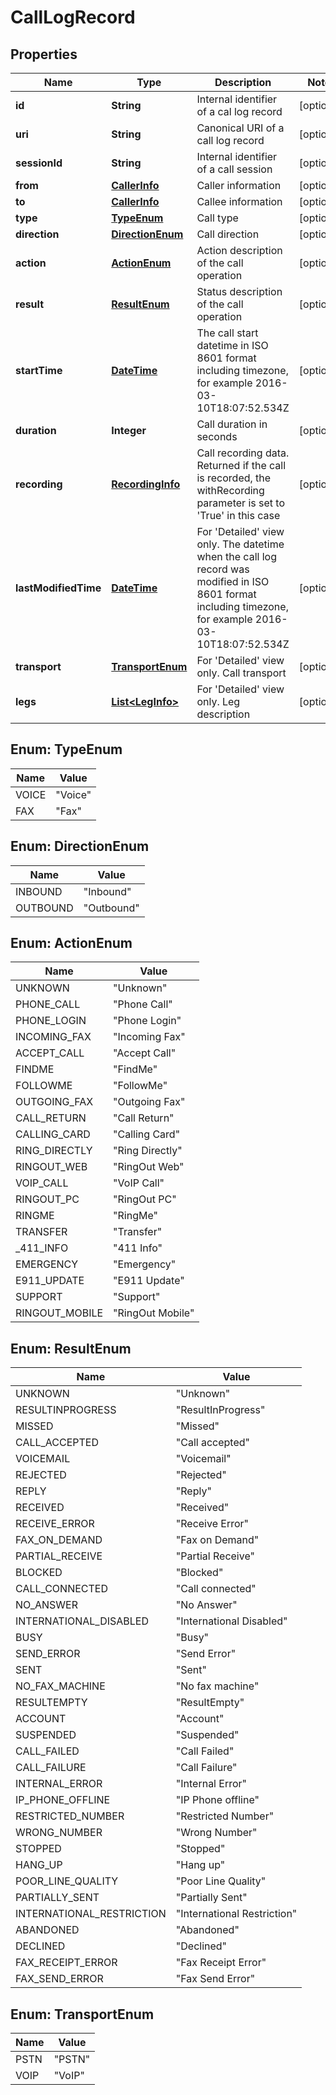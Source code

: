 
# CallLogRecord

## Properties
Name | Type | Description | Notes
------------ | ------------- | ------------- | -------------
**id** | **String** | Internal identifier of a cal log record |  [optional]
**uri** | **String** | Canonical URI of a call log record |  [optional]
**sessionId** | **String** | Internal identifier of a call session |  [optional]
**from** | [**CallerInfo**](CallerInfo.md) | Caller information |  [optional]
**to** | [**CallerInfo**](CallerInfo.md) | Callee information |  [optional]
**type** | [**TypeEnum**](#TypeEnum) | Call type |  [optional]
**direction** | [**DirectionEnum**](#DirectionEnum) | Call direction |  [optional]
**action** | [**ActionEnum**](#ActionEnum) | Action description of the call operation |  [optional]
**result** | [**ResultEnum**](#ResultEnum) | Status description of the call operation |  [optional]
**startTime** | [**DateTime**](DateTime.md) | The call start datetime in ISO 8601 format including timezone, for example 2016-03-10T18:07:52.534Z |  [optional]
**duration** | **Integer** | Call duration in seconds |  [optional]
**recording** | [**RecordingInfo**](RecordingInfo.md) | Call recording data. Returned if the call is recorded, the withRecording parameter is set to &#39;True&#39; in this case |  [optional]
**lastModifiedTime** | [**DateTime**](DateTime.md) | For &#39;Detailed&#39; view only. The datetime when the call log record was modified in ISO 8601 format including timezone, for example 2016-03-10T18:07:52.534Z |  [optional]
**transport** | [**TransportEnum**](#TransportEnum) | For &#39;Detailed&#39; view only. Call transport |  [optional]
**legs** | [**List&lt;LegInfo&gt;**](LegInfo.md) | For &#39;Detailed&#39; view only. Leg description |  [optional]


<a name="TypeEnum"></a>
## Enum: TypeEnum
Name | Value
---- | -----
VOICE | &quot;Voice&quot;
FAX | &quot;Fax&quot;


<a name="DirectionEnum"></a>
## Enum: DirectionEnum
Name | Value
---- | -----
INBOUND | &quot;Inbound&quot;
OUTBOUND | &quot;Outbound&quot;


<a name="ActionEnum"></a>
## Enum: ActionEnum
Name | Value
---- | -----
UNKNOWN | &quot;Unknown&quot;
PHONE_CALL | &quot;Phone Call&quot;
PHONE_LOGIN | &quot;Phone Login&quot;
INCOMING_FAX | &quot;Incoming Fax&quot;
ACCEPT_CALL | &quot;Accept Call&quot;
FINDME | &quot;FindMe&quot;
FOLLOWME | &quot;FollowMe&quot;
OUTGOING_FAX | &quot;Outgoing Fax&quot;
CALL_RETURN | &quot;Call Return&quot;
CALLING_CARD | &quot;Calling Card&quot;
RING_DIRECTLY | &quot;Ring Directly&quot;
RINGOUT_WEB | &quot;RingOut Web&quot;
VOIP_CALL | &quot;VoIP Call&quot;
RINGOUT_PC | &quot;RingOut PC&quot;
RINGME | &quot;RingMe&quot;
TRANSFER | &quot;Transfer&quot;
_411_INFO | &quot;411 Info&quot;
EMERGENCY | &quot;Emergency&quot;
E911_UPDATE | &quot;E911 Update&quot;
SUPPORT | &quot;Support&quot;
RINGOUT_MOBILE | &quot;RingOut Mobile&quot;


<a name="ResultEnum"></a>
## Enum: ResultEnum
Name | Value
---- | -----
UNKNOWN | &quot;Unknown&quot;
RESULTINPROGRESS | &quot;ResultInProgress&quot;
MISSED | &quot;Missed&quot;
CALL_ACCEPTED | &quot;Call accepted&quot;
VOICEMAIL | &quot;Voicemail&quot;
REJECTED | &quot;Rejected&quot;
REPLY | &quot;Reply&quot;
RECEIVED | &quot;Received&quot;
RECEIVE_ERROR | &quot;Receive Error&quot;
FAX_ON_DEMAND | &quot;Fax on Demand&quot;
PARTIAL_RECEIVE | &quot;Partial Receive&quot;
BLOCKED | &quot;Blocked&quot;
CALL_CONNECTED | &quot;Call connected&quot;
NO_ANSWER | &quot;No Answer&quot;
INTERNATIONAL_DISABLED | &quot;International Disabled&quot;
BUSY | &quot;Busy&quot;
SEND_ERROR | &quot;Send Error&quot;
SENT | &quot;Sent&quot;
NO_FAX_MACHINE | &quot;No fax machine&quot;
RESULTEMPTY | &quot;ResultEmpty&quot;
ACCOUNT | &quot;Account&quot;
SUSPENDED | &quot;Suspended&quot;
CALL_FAILED | &quot;Call Failed&quot;
CALL_FAILURE | &quot;Call Failure&quot;
INTERNAL_ERROR | &quot;Internal Error&quot;
IP_PHONE_OFFLINE | &quot;IP Phone offline&quot;
RESTRICTED_NUMBER | &quot;Restricted Number&quot;
WRONG_NUMBER | &quot;Wrong Number&quot;
STOPPED | &quot;Stopped&quot;
HANG_UP | &quot;Hang up&quot;
POOR_LINE_QUALITY | &quot;Poor Line Quality&quot;
PARTIALLY_SENT | &quot;Partially Sent&quot;
INTERNATIONAL_RESTRICTION | &quot;International Restriction&quot;
ABANDONED | &quot;Abandoned&quot;
DECLINED | &quot;Declined&quot;
FAX_RECEIPT_ERROR | &quot;Fax Receipt Error&quot;
FAX_SEND_ERROR | &quot;Fax Send Error&quot;


<a name="TransportEnum"></a>
## Enum: TransportEnum
Name | Value
---- | -----
PSTN | &quot;PSTN&quot;
VOIP | &quot;VoIP&quot;



